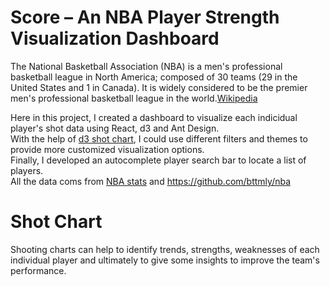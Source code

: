 # Score – An NBA Player Strength Visualization Dashboard
The National Basketball Association (NBA) is a men's professional basketball league in North America; composed of 30 teams (29 in the United States and 1 in Canada). It is widely considered to be the premier men's professional basketball league in the world.[Wikipedia](https://en.wikipedia.org/wiki/National_Basketball_Association)

Here in this project, I created a dashboard to visualize each indicidual player's shot data using React, d3 and Ant Design.   
With the help of [d3 shot chart](https://github.com/mamcmanus/d3-shotchart), I could use different filters and themes to provide more customized visualization options.   
Finally, I developed an autocomplete player search bar to locate a list of players.  
All the data coms from [NBA stats](https://stats.nba.com/) and https://github.com/bttmly/nba

# Shot Chart
Shooting charts can help to identify trends, strengths, weaknesses of each individual player and ultimately to give some insights to improve the team's performance.
